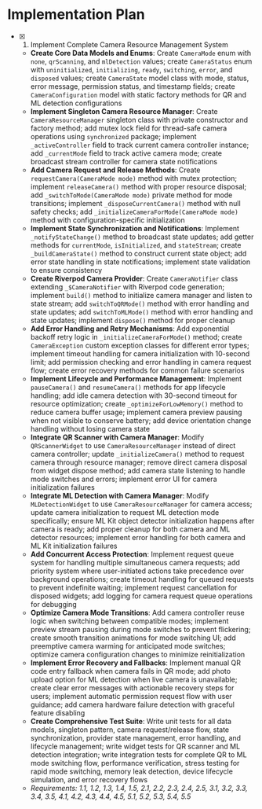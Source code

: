 # Implementation Plan

- [x] 1. Implement Complete Camera Resource Management System
  - **Create Core Data Models and Enums**: Create `CameraMode` enum with `none`, `qrScanning`, and `mlDetection` values; create `CameraStatus` enum with `uninitialized`, `initializing`, `ready`, `switching`, `error`, and `disposed` values; create `CameraState` model class with mode, status, error message, permission status, and timestamp fields; create `CameraConfiguration` model with static factory methods for QR and ML detection configurations
  - **Implement Singleton Camera Resource Manager**: Create `CameraResourceManager` singleton class with private constructor and factory method; add mutex lock field for thread-safe camera operations using `synchronized` package; implement `_activeController` field to track current camera controller instance; add `_currentMode` field to track active camera mode; create broadcast stream controller for camera state notifications
  - **Add Camera Request and Release Methods**: Create `requestCamera(CameraMode mode)` method with mutex protection; implement `releaseCamera()` method with proper resource disposal; add `_switchToMode(CameraMode mode)` private method for mode transitions; implement `_disposeCurrentCamera()` method with null safety checks; add `_initializeCameraForMode(CameraMode mode)` method with configuration-specific initialization
  - **Implement State Synchronization and Notifications**: Implement `_notifyStateChange()` method to broadcast state updates; add getter methods for `currentMode`, `isInitialized`, and `stateStream`; create `_buildCameraState()` method to construct current state object; add error state handling in state notifications; implement state validation to ensure consistency
  - **Create Riverpod Camera Provider**: Create `CameraNotifier` class extending `_$CameraNotifier` with Riverpod code generation; implement `build()` method to initialize camera manager and listen to state stream; add `switchToQRMode()` method with error handling and state updates; add `switchToMLMode()` method with error handling and state updates; implement `dispose()` method for proper cleanup
  - **Add Error Handling and Retry Mechanisms**: Add exponential backoff retry logic in `_initializeCameraForMode()` method; create `CameraException` custom exception classes for different error types; implement timeout handling for camera initialization with 10-second limit; add permission checking and error handling in camera request flow; create error recovery methods for common failure scenarios
  - **Implement Lifecycle and Performance Management**: Implement `pauseCamera()` and `resumeCamera()` methods for app lifecycle handling; add idle camera detection with 30-second timeout for resource optimization; create `_optimizeForLowMemory()` method to reduce camera buffer usage; implement camera preview pausing when not visible to conserve battery; add device orientation change handling without losing camera state
  - **Integrate QR Scanner with Camera Manager**: Modify `QRScannerWidget` to use `CameraResourceManager` instead of direct camera controller; update `_initializeCamera()` method to request camera through resource manager; remove direct camera disposal from widget dispose method; add camera state listening to handle mode switches and errors; implement error UI for camera initialization failures
  - **Integrate ML Detection with Camera Manager**: Modify `MLDetectionWidget` to use `CameraResourceManager` for camera access; update camera initialization to request ML detection mode specifically; ensure ML Kit object detector initialization happens after camera is ready; add proper cleanup for both camera and ML detector resources; implement error handling for both camera and ML Kit initialization failures
  - **Add Concurrent Access Protection**: Implement request queue system for handling multiple simultaneous camera requests; add priority system where user-initiated actions take precedence over background operations; create timeout handling for queued requests to prevent indefinite waiting; implement request cancellation for disposed widgets; add logging for camera request queue operations for debugging
  - **Optimize Camera Mode Transitions**: Add camera controller reuse logic when switching between compatible modes; implement preview stream pausing during mode switches to prevent flickering; create smooth transition animations for mode switching UI; add preemptive camera warming for anticipated mode switches; optimize camera configuration changes to minimize reinitialization
  - **Implement Error Recovery and Fallbacks**: Implement manual QR code entry fallback when camera fails in QR mode; add photo upload option for ML detection when live camera is unavailable; create clear error messages with actionable recovery steps for users; implement automatic permission request flow with user guidance; add camera hardware failure detection with graceful feature disabling
  - **Create Comprehensive Test Suite**: Write unit tests for all data models, singleton pattern, camera request/release flow, state synchronization, provider state management, error handling, and lifecycle management; write widget tests for QR scanner and ML detection integration; write integration tests for complete QR to ML mode switching flow, performance verification, stress testing for rapid mode switching, memory leak detection, device lifecycle simulation, and error recovery flows
  - _Requirements: 1.1, 1.2, 1.3, 1.4, 1.5, 2.1, 2.2, 2.3, 2.4, 2.5, 3.1, 3.2, 3.3, 3.4, 3.5, 4.1, 4.2, 4.3, 4.4, 4.5, 5.1, 5.2, 5.3, 5.4, 5.5_